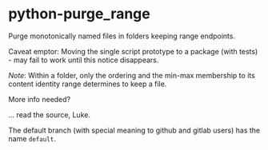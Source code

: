 # python-purge_range
Purge monotonically named files in folders keeping range endpoints.

Caveat emptor: Moving the single script prototype to a package (with tests) - may fail to work until this notice disappears.

*Note*: Within a folder, only the ordering and the min-max membership to its content identity range determines to keep a file.

More info needed?

... read the source, Luke.

The default branch (with special meaning to github and gitlab users) has the name `default`.
